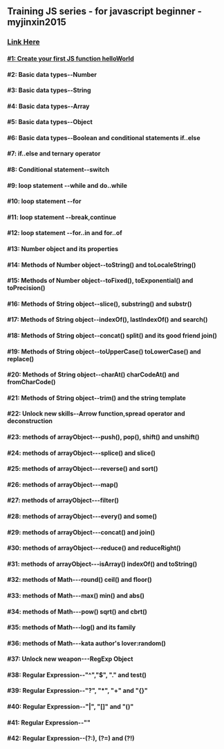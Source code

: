 ## Training JS series - for javascript beginner - myjinxin2015

### [Link Here](https://www.codewars.com/collections/training-js-series-for-javascript-beginner-myjinxin2015)

#### [#1: Create your first JS function helloWorld](https://www.codewars.com/kata/training-js-number-1-create-your-first-js-function-and-print-helloworld)

#### #2: Basic data types--Number
#### #3: Basic data types--String
#### #4: Basic data types--Array
#### #5: Basic data types--Object
#### #6: Basic data types--Boolean and conditional statements if..else
#### #7: if..else and ternary operator
#### #8: Conditional statement--switch
#### #9: loop statement --while and do..while
#### #10: loop statement --for
#### #11: loop statement --break,continue
#### #12: loop statement --for..in and for..of
#### #13: Number object and its properties
#### #14: Methods of Number object--toString() and toLocaleString()
#### #15: Methods of Number object--toFixed(), toExponential() and toPrecision()
#### #16: Methods of String object--slice(), substring() and substr()
#### #17: Methods of String object--indexOf(), lastIndexOf() and search()
#### #18: Methods of String object--concat() split() and its good friend join()
#### #19: Methods of String object--toUpperCase() toLowerCase() and replace()
#### #20: Methods of String object--charAt() charCodeAt() and fromCharCode()
#### #21: Methods of String object--trim() and the string template
#### #22: Unlock new skills--Arrow function,spread operator and deconstruction
#### #23: methods of arrayObject---push(), pop(), shift() and unshift()
#### #24: methods of arrayObject---splice() and slice()
#### #25: methods of arrayObject---reverse() and sort()
#### #26: methods of arrayObject---map()
#### #27: methods of arrayObject---filter()
#### #28: methods of arrayObject---every() and some()
#### #29: methods of arrayObject---concat() and join()
#### #30: methods of arrayObject---reduce() and reduceRight()
#### #31: methods of arrayObject---isArray() indexOf() and toString()
#### #32: methods of Math---round() ceil() and floor()
#### #33: methods of Math---max() min() and abs()
#### #34: methods of Math---pow() sqrt() and cbrt()
#### #35: methods of Math---log() and its family
#### #36: methods of Math---kata author's lover:random()
#### #37: Unlock new weapon---RegExp Object
#### #38: Regular Expression--"^","$", "." and test()
#### #39: Regular Expression--"?", "*", "+" and "{}"
#### #40: Regular Expression--"|", "[]" and "()"
#### #41: Regular Expression--"\"
#### #42: Regular Expression--(?:), (?=) and (?!)